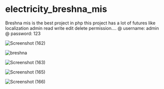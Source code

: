 # electricity_breshna_mis
 Breshna mis is the best project in php this project has a lot of futures like localization admin read write edit delete permission....
@ username: admin
@ password: 123


![Screenshot (162)](https://user-images.githubusercontent.com/50979169/106519955-b4547400-64f9-11eb-8b20-f299815a88cb.png)


![breshna](https://user-images.githubusercontent.com/50979169/106520241-190fce80-64fa-11eb-88c2-bbb6e39f0c25.png)


![Screenshot (163)](https://user-images.githubusercontent.com/50979169/106520087-dbab4100-64f9-11eb-8a3b-e328acad0605.png)


![Screenshot (165)](https://user-images.githubusercontent.com/50979169/106520144-ef56a780-64f9-11eb-9477-34c4d77da79a.png)


![Screenshot (166)](https://user-images.githubusercontent.com/50979169/106520189-04cbd180-64fa-11eb-8baf-9e3b40cba0e3.png)
